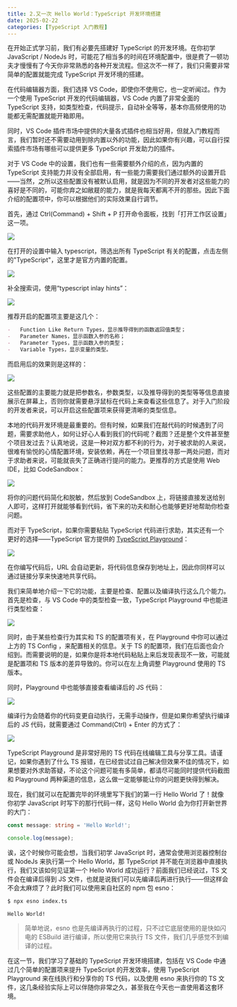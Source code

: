 ```yaml
---
title: 2.又一次 Hello World：TypeScript 开发环境搭建
date: 2025-02-22
categories: [TypeScript 入门教程]
---
```

在开始正式学习前，我们有必要先搭建好 TypeScript 的开发环境。在你初学 JavaScript / NodeJs 时，可能花了相当多的时间在环境配置中，很是费了一顿功夫才慢慢有了今天你非常熟悉的各种开发流程。但这次不一样了，我们只需要非常简单的配置就能完成 TypeScript 开发环境的搭建。

在代码编辑器方面，我们选择 VS Code，即使你不使用它，也一定听闻过。作为一个使用 TypeScript 开发的代码编辑器，VS Code 内置了非常全面的 TypeScript 支持，如类型检查，代码提示，自动补全等等，基本你高频使用的功能都无需配置就能开箱即用。

同时，VS Code 插件市场中提供的大量各式插件也相当好用，但就入门教程而言，我们暂时还不需要动用到除内置以外的功能，因此如果你有兴趣，可以自行探索插件市场有哪些可以提供更多 TypeScript 开发助力的插件。

对于 VS Code 中的设置，我们也有一些需要额外介绍的点，因为内置的 TypeScript 支持能力并没有全部启用，有一些能力需要我们通过额外的设置开启——当然，之所以这些配置没有被默认启用，就是因为不同的开发者对这些能力的喜好是不同的，可能你弃之如敝屣的能力，就是我每天都离不开的那些。因此下面介绍的配置项中，你可以根据他们的实际效果自行调节。

首先，通过 Ctrl(Command) + Shift + P 打开命令面板，找到「打开工作区设置」这一项。

![](https://p3-juejin.byteimg.com/tos-cn-i-k3u1fbpfcp/eb46c5857d8b4298bd04118eb179fb96~tplv-k3u1fbpfcp-jj-mark:0:0:0:0:q75.image#?w=1198&h=158&s=85898&e=png&b=252a31)

在打开的设置中输入 typescript，筛选出所有 TypeScript 有关的配置，点击左侧的"TypeScript"，这里才是官方内置的配置。

![](https://p3-juejin.byteimg.com/tos-cn-i-k3u1fbpfcp/95fac6984fa8423e8e6cce346a8fa97a~tplv-k3u1fbpfcp-jj-mark:0:0:0:0:q75.image#?w=1198&h=796&s=397523&e=png&b=23272e)

补全搜索词，使用“typescript inlay hints”：

![](https://p3-juejin.byteimg.com/tos-cn-i-k3u1fbpfcp/167989038a4c49de8ff968c1171be026~tplv-k3u1fbpfcp-jj-mark:0:0:0:0:q75.image#?w=1398&h=1404&s=199750&e=png&b=24272d)

推荐开启的配置项主要是这几个：

```markdown
-   Function Like Return Types，显示推导得到的函数返回值类型；
-   Parameter Names，显示函数入参的名称；
-   Parameter Types，显示函数入参的类型；
-   Variable Types，显示变量的类型。
```

  


而启用后的效果则是这样的：

![](https://p3-juejin.byteimg.com/tos-cn-i-k3u1fbpfcp/d9a4a48e1a084658a3cb71ca5f3322a2~tplv-k3u1fbpfcp-jj-mark:0:0:0:0:q75.image#?w=1214&h=470&s=168001&e=png&b=242830)

这些配置的主要能力就是把参数名，参数类型，以及推导得到的类型等等信息直接展示在屏幕上，否则你就需要悬浮鼠标在代码上来查看这些信息了。对于入门阶段的开发者来说，可以开启这些配置项来获得更清晰的类型信息。

  


本地的代码开发环境是最重要的。但有时候，如果我们在敲代码的时候遇到了问题，需要求助他人，如何让好心人看到我们的代码呢？截图？还是整个文件甚至整个项目发过去？认真地说，这是一种对双方都不利的行为，对于被求助的人来说，很难有愉悦的心情配置环境，安装依赖，再在一个项目里找寻那一两处问题，而对于求助者来说，可能就丧失了正确进行提问的能力。更推荐的方式是使用 Web IDE，比如 CodeSandbox：

![](https://p3-juejin.byteimg.com/tos-cn-i-k3u1fbpfcp/c4acb1235f474e3bad91d33bc3ef6292~tplv-k3u1fbpfcp-jj-mark:0:0:0:0:q75.image#?w=2850&h=1428&s=507713&e=png&b=1a1a1a)

将你的问题代码简化和脱敏，然后放到 CodeSandbox 上，将链接直接发送给别人即可，这样打开就能够看到代码，省下来的功夫和耐心也能够更好地帮助你检查问题。

而对于 TypeScript，如果你需要粘贴 TypeScript 代码进行求助，其实还有一个更好的选择——TypeScript 官方提供的 [TypeScript Playground](https://www.typescriptlang.org/play)：

![](https://p3-juejin.byteimg.com/tos-cn-i-k3u1fbpfcp/7571b08f35e944f896c053e7271bc17b~tplv-k3u1fbpfcp-jj-mark:0:0:0:0:q75.image#?w=2878&h=1368&s=179400&e=png&b=1b1d1e)

在你编写代码后，URL 会自动更新，将代码信息保存到地址上，因此你同样可以通过链接分享来快速地共享代码。

我们来简单地介绍一下它的功能，主要是检查、配置以及编译执行这么几个能力。首先是检查，与 VS Code 中的类型检查一致，TypeScript Playground 中也能进行类型检查：

![](https://p3-juejin.byteimg.com/tos-cn-i-k3u1fbpfcp/cfe4995306a642d9bf26bb4eaf67c8b2~tplv-k3u1fbpfcp-jj-mark:0:0:0:0:q75.image#?w=1700&h=644&s=100463&e=png&b=1a1b1c)

同时，由于某些检查行为其实和 TS 的配置项有关，在 Playground 中你可以通过上方的 TS Config ，来配置相关的信息。关于 TS 的配置项，我们在后面也会介绍到。而需要说明的是，如果你是将本地代码粘贴上来后发现表现不一致，可能就是配置项和 TS 版本的差异导致的。你可以在左上角调整 Playground 使用的 TS 版本。

同时，Playground 中也能够直接查看编译后的 JS 代码：

![](https://p3-juejin.byteimg.com/tos-cn-i-k3u1fbpfcp/8f26586e83b0461798c16be579bb6c20~tplv-k3u1fbpfcp-jj-mark:0:0:0:0:q75.image#?w=2714&h=576&s=102748&e=png&b=1e2021)

编译行为会随着你的代码变更自动执行，无需手动操作，但是如果你希望执行编译后的 JS 代码，就需要通过 Command(Ctrl) + Enter 的方式了：

![](https://p3-juejin.byteimg.com/tos-cn-i-k3u1fbpfcp/82204b9dadd04b59b534b02025b9083a~tplv-k3u1fbpfcp-jj-mark:0:0:0:0:q75.image#?w=2666&h=728&s=101337&e=png&b=202123)

  


TypeScript Playground 是非常好用的 TS 代码在线编辑工具与分享工具。请谨记，如果你遇到了什么 TS 报错，在已经尝试过自己解决但效果不佳的情况下，如果想要对外求助答疑，不论这个问题可能有多简单，都请尽可能同时提供代码截图和 Playground 两种渠道的信息，这么做一定能够能让你的问题更快得到解决。

  


现在，我们就可以在配置完毕的环境里写下我们的第一行 Hello World 了！就像你初学 JavaScript 时写下的那行代码一样，这句 Hello World 会为你打开新世界的大门：

```typescript
const message: string = 'Hello World!';

console.log(message);
```

诶，这个时候你可能会想，当我们初学 JavaScript 时，通常会使用浏览器控制台或 NodeJs 来执行第一个 Hello World，那 TypeScript 并不能在浏览器中直接执行，我们又该如何见证第一个 Hello World 成功运行？前面我们已经说过，TS 文件会在编译后得到 JS 文件，也就是说我们可以先编译后再进行执行——但这样会不会太麻烦了？此时我们可以使用来自社区的 npm 包 esno：

```bash
$ npx esno index.ts

Hello World!
```

> 简单地说，esno 也是先编译再执行的过程，只不过它底层使用的是快如闪电的 ESBuild 进行编译，所以使用它来执行 TS 文件，我们几乎感觉不到编译的过程。

在这一节，我们学习了基础的 TypeScript 开发环境搭建，包括在 VS Code 中通过几个简单的配置项来提升 TypeScript 的开发效率，使用 TypeScript Playground 来在线执行和分享你的 TS 代码，以及使用 esno 来执行你的 TS 文件，这几条经验实际上可以伴随你非常之久，甚至我在今天也一直使用着这套环境。